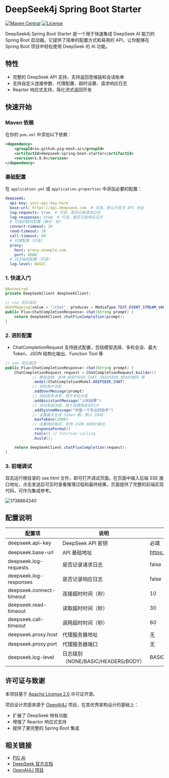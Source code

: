 # DeepSeek4j Spring Boot Starter

[![Maven Central](https://img.shields.io/maven-central/v/io.github.pig-mesh.ai/deepseek4j.svg?style=flat-square)](https://maven.badges.herokuapp.com/maven-central/io.github.pig-mesh.ai/deepseek4j)
[![License](https://img.shields.io/badge/License-Apache%202.0-blue.svg)](https://opensource.org/licenses/Apache-2.0)

DeepSeek4j Spring Boot Starter 是一个用于快速集成 DeepSeek AI 能力的 Spring Boot 启动器。它提供了简单的配置方式和易用的 API，让你能够在 Spring Boot 项目中轻松使用 DeepSeek 的 AI 功能。

## 特性

- 完整的 DeepSeek API 支持，支持返回思维链和会话账单
- 支持自定义连接参数、代理配置、超时设置、请求响应日志
- Reactor 响应式支持，简化流式返回开发
  
## 快速开始

### Maven 依赖

在你的 `pom.xml` 中添加以下依赖：

```xml
<dependency>
    <groupId>io.github.pig-mesh.ai</groupId>
    <artifactId>deepseek-spring-boot-starter</artifactId>
    <version>1.0.0</version>
</dependency>
```

### 基础配置

在 `application.yml` 或 `application.properties` 中添加必要的配置：

```yaml
deepseek:
  api-key: your-api-key-here
  base-url: https://api.deepseek.com  # 可选，默认为官方 API 地址
  log-requests: true  # 可选，是否记录请求日志
  log-responses: true  # 可选，是否记录响应日志
  # 可选的超时配置（单位：秒）
  connect-timeout: 10
  read-timeout: 30
  call-timeout: 60
  # 代理配置（可选）
  proxy:
    host: proxy.example.com
    port: 8080
  # 日志级别配置（可选）
  log-level: BASIC
```

### 1. 快速入门

```java
@Autowired
private DeepSeekClient deepSeekClient;

// sse 流式返回
@GetMapping(value = "/chat", produces = MediaType.TEXT_EVENT_STREAM_VALUE)
public Flux<ChatCompletionResponse> chat(String prompt) {
    return deepSeekClient.chatFluxCompletion(prompt);
}
```

### 2. 进阶配置

- ChatCompletionRequest 支持链式配置，包括模型选择、多轮会话、最大 Token、JSON 结构化输出、Function Tool 等
  
```java
// sse 流式返回
public Flux<ChatCompletionResponse> chat(String prompt) {
    ChatCompletionRequest request = ChatCompletionRequest.builder()
            // 模型选择，支持 DEEPSEEK_CHAT、DEEPSEEK_REASONER 等
            .model(ChatCompletionModel.DEEPSEEK_CHAT)
            // 添加用户消息
            .addUserMessage(prompt)
            // 添加助手消息，用于多轮对话
            .addAssistantMessage("上轮结果")
            // 添加系统消息，用于设置角色和行为
            .addSystemMessage("你是一个专业的助手")
            // 设置最大生成 token 数，默认 2048
            .maxTokens(1000)
            // 设置响应格式，支持 JSON 结构化输出
            .responseFormat()
            .tools() // function calling
            .build();

    return deepSeekClient.chatFluxCompletion(request);
}
```

### 3. 前端调试

双击运行根目录的 sse.html 文件，即可打开调试页面。在页面中输入后端 SSE 接口地址，点击发送后可实时查看推理过程和最终结果。页面提供了完整的前端实现代码，可作为集成参考。

<img src='https://minio.pigx.vip/oss/202502/1738864340.png' alt='1738864340'/>


## 配置说明

| 配置项 | 说明 | 默认值 |
|--------|------|---------|
| deepseek.api-key | DeepSeek API 密钥 | 必填 |
| deepseek.base-url | API 基础地址 | https://api.deepseek.com |
| deepseek.log-requests | 是否记录请求日志 | false |
| deepseek.log-responses | 是否记录响应日志 | false |
| deepseek.connect-timeout | 连接超时时间（秒） | 10 |
| deepseek.read-timeout | 读取超时时间（秒） | 30 |
| deepseek.call-timeout | 调用超时时间（秒） | 60 |
| deepseek.proxy.host | 代理服务器地址 | 无 |
| deepseek.proxy.port | 代理服务器端口 | 无 |
| deepseek.log-level | 日志级别（NONE/BASIC/HEADERS/BODY） | BASIC |

## 许可证与致谢

本项目基于 [Apache License 2.0](LICENSE) 许可证开源。

项目设计灵感来源于 [OpenAI4J](https://github.com/ai-for-java/openai4j) 项目，在其优秀架构设计的基础上：
- 扩展了 DeepSeek 特有功能
- 增强了 Reactor 响应式支持
- 提供了更完整的 Spring Boot 集成

## 相关链接

- [PIG AI ](https://ai.pig4cloud.com)
- [DeepSeek 官方文档](https://platform.deepseek.com)
- [OpenAI4J 项目](https://github.com/ai-for-java/openai4j)

